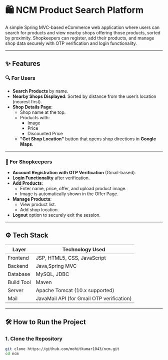 # 🛍️ NCM Product Search Platform

A simple Spring MVC-based eCommerce web application where users can search for products and view nearby shops offering those products, sorted by proximity. Shopkeepers can register, add their products, and manage shop data securely with OTP verification and login functionality.

---

## ✨ Features

### 🔍 For Users
- **Search Products** by name.
- **Nearby Shops Displayed**: Sorted by distance from the user’s location (nearest first).
- **Shop Details Page**:
  - Shop name at the top.
  - Products with:
    - Image
    - Price
    - Discounted Price
  - **"Get Shop Location"** button that opens shop directions in **Google Maps**.

---

### 🧾 For Shopkeepers
- **Account Registration with OTP Verification** (Gmail-based).
- **Login Functionality** after verification.
- **Add Products**:
  - Enter name, price, offer, and upload product image.
  - Image is automatically shown in the Offer Page.
- **Manage Products**:
  - View product list.
  - Add shop location.
- **Logout** option to securely exit the session.

---

## ⚙️ Tech Stack

| Layer        | Technology Used                          |
|--------------|------------------------------------------|
| Frontend     | JSP, HTML5, CSS, JavaScript              |
| Backend      | Java,Spring MVC     |
| Database     | MySQL, JDBC                              |
| Build Tool   | Maven                                    |
| Server       | Apache Tomcat (10.x supported)           |
| Mail         | JavaMail API (for Gmail OTP verification)|

---

## 🛠️ How to Run the Project

### 1. **Clone the Repository**
```bash
git clone https://github.com/mohitkumar1043/ncm.git
cd ncm
